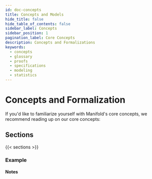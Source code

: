 ```yaml
---
id: doc-concepts
title: Concepts and Models
hide_title: false
hide_table_of_contents: false
sidebar_label: Concepts
sidebar_position: 1
pagination_label: Core Concepts
description: Concepts and Formalizations
keywords:
  - concepts
  - glossary
  - proofs
  - specifications
  - modeling
  - statistics
---
```


# Concepts and Formalization

If you'd like to familiarize yourself with Manifold's core concepts, we recommend reading up on our core concepts:

## Sections

{{< sections >}}

### Example

#### Notes
